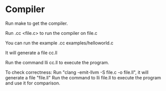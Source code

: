 # Compiler

Run make to get the compiler.

Run .cc <file.c> to run the compiler on file.c

You can run the example .cc examples/helloworld.c

It will generate a file cc.ll

Run the command lli cc.ll to execute the program.




To check correctness:
Run "clang -emit-llvm -S file.c -o file.ll", it will generate a file "file.ll"
Run the command to lli file.ll to execute the program and use it for comparison.
